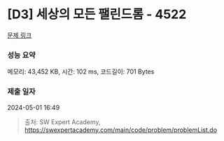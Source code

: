 # [D3] 세상의 모든 팰린드롬 - 4522 

[문제 링크](https://swexpertacademy.com/main/code/problem/problemDetail.do?contestProbId=AWO6Oao6N4QDFAWw) 

### 성능 요약

메모리: 43,452 KB, 시간: 102 ms, 코드길이: 701 Bytes

### 제출 일자

2024-05-01 16:49



> 출처: SW Expert Academy, https://swexpertacademy.com/main/code/problem/problemList.do